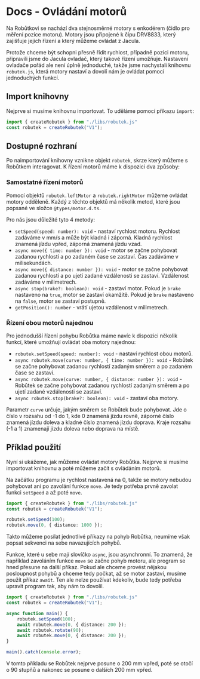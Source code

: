 # Docs - Ovládání motorů

Na Robůtkovi se nachází dva stejnosměrné motory s enkodérem (čidlo pro měření pozice motoru). Motory jsou připojené k čipu DRV8833, který zajišťuje jejich řízení a který můžeme ovládat z Jacula.

Protože chceme být schopni přesně řídit rychlost, případně pozici motoru, připravili jsme do Jacula ovladač, který takové řízení umožňuje. Nastavení ovladače pořád ale není úplně jednoduché, takže jsme nachystali knihovnu `robutek.js`, která motory nastaví a dovolí nám je ovládat pomocí jednoduchých funkcí.

## Import knihovny

Nejprve si musíme knihovnu importovat. To uděláme pomocí příkazu `import`:

```ts
import { createRobutek } from "./libs/robutek.js"
const robutek = createRobutek("V1");
```

## Dostupné rozhraní

Po naimportování knihovny vznikne objekt `robutek`, skrze který můžeme s Robůtkem interagovat. K řízení motorů máme k dispozici dva způsoby:

### Samostatné řízení motorů

Pomocí objektů `robutek.leftMotor` a `robutek.rightMotor` můžeme ovládat motory odděleně. Každý z těchto objektů má několik metod, které jsou popsané ve složce `@types/motor.d.ts`.

Pro nás jsou důležité tyto 4 metody:

- `setSpeed(speed: number): void` - nastaví rychlost motoru. Rychlost zadáváme v mm/s a může být kladná i záporná. Kladná rychlost znamená jízdu vpřed, záporná znamená jízdu vzad.
- `async move({ time: number }): void` - motor se začne pohybovat zadanou rychlostí a po zadaném čase se zastaví. Čas zadáváme v milisekundách.
- `async move({ distance: number }): void` - motor se začne pohybovat zadanou rychlostí a po ujetí zadané vzdálenosti se zastaví. Vzdálenost zadáváme v milimetrech.
- `async stop(brake?: boolean): void` - zastaví motor. Pokud je `brake` nastaveno na `true`, motor se zastaví okamžitě. Pokud je `brake` nastaveno na `false`, motor se zastaví postupně.
- `getPosition(): number` - vrátí ujetou vzdálenost v milimetrech.


### Řízení obou motorů najednou

Pro jednodušší řízení pohybu Robůtka máme navíc k dispozici několik funkcí, které umožňují ovládat oba motory najednou:

- `robutek.setSpeed(speed: number): void` - nastaví rychlost obou motorů.
- `async robutek.move(curve: number, { time: number }): void` - Robůtek se začne pohybovat zadanou rychlostí zadaným směrem a po zadaném čase se zastaví.
- `async robutek.move(curve: number, { distance: number }): void` - Robůtek se začne pohybovat zadanou rychlostí zadaným směrem a po ujetí zadané vzdálenosti se zastaví.
- `async robutek.stop(brake?: boolean): void` - zastaví oba motory.

Parametr `curve` určuje, jakým směrem se Robůtek bude pohybovat. Jde o číslo v rozsahu od -1 do 1, kde 0 znamená jízdu rovně, záporné číslo znamená jízdu doleva a kladné číslo znamená jízdu doprava. Kraje rozsahu (-1 a 1) znamenají jízdu doleva nebo doprava na místě.

## Příklad použití

Nyní si ukážeme, jak můžeme ovládat motory Robůtka. Nejprve si musíme importovat knihovnu a poté můžeme začít s ovládáním motorů.

Na začátku programu je rychlost nastavená na 0, takže se motory nebudou pohybovat ani po zavolání funkce `move`. Je tedy potřeba prvně zavolat funkci `setSpeed` a až poté `move`.

```ts
import { createRobutek } from "./libs/robutek.js"
const robutek = createRobutek("V1");

robutek.setSpeed(100);
robutek.move(0, { distance: 1000 });
```

Takto můžeme posílat jednotlivé příkazy na pohyb Robůtka, neumíme však popsat sekvenci na sebe navazujících pohybů.

Funkce, které u sebe mají slovíčko `async`, jsou asynchronní. To znamená, že například zavoláním funkce `move` se začne pohyb motoru, ale program se hned přesune na další příkaz. Pokud ale chceme provést nějakou posloupnost pohybů a chceme tedy počkat, až se motor zastaví, musíme použít příkaz `await`. Ten ale nelze používat kdekoliv, bude tedy potřeba upravit program tak, aby nám to dovolil.

```ts
import { createRobutek } from "./libs/robutek.js"
const robutek = createRobutek("V1");

async function main() {
    robutek.setSpeed(100);
    await robutek.move(0, { distance: 200 });
    await robutek.rotate(90);
    await robutek.move(0, { distance: 200 });
}

main().catch(console.error);
```

V tomto příkladu se Robůtek nejprve posune o 200 mm vpřed, poté se otočí o 90 stupňů a nakonec se posune o dalších 200 mm vpřed.